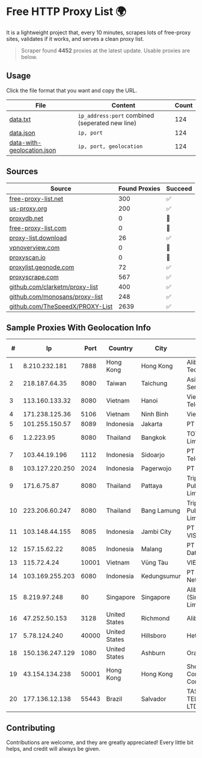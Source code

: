 
# Free HTTP Proxy List 🌍

It is a lightweight project that, every 10 minutes, scrapes lots of free-proxy sites, validates if it works, and serves a clean proxy list.


> Scraper found **4452** proxies at the latest update. Usable proxies are below.

## Usage

Click the file format that you want and copy the URL.


|File|Content|Count|
|----|-------|-----|
|[data.txt](https://raw.githubusercontent.com/themiralay/Proxy-List-World/master/data.txt)|`ip_address:port` combined (seperated new line)|124|
|[data.json](https://raw.githubusercontent.com/themiralay/Proxy-List-World/master/data.json)|`ip, port`|124|
|[data-with-geolocation.json](https://raw.githubusercontent.com/themiralay/Proxy-List-World/master/data-with-geolocation.json)|`ip, port, geolocation`|124|

## Sources

|Source|Found Proxies|Succeed|
|------|-------------|-------|
|[free-proxy-list.net](https://free-proxy-list.net)|300|✅|
|[us-proxy.org](https://www.us-proxy.org)|200|✅|
|[proxydb.net](http://proxydb.net)|0|🚫|
|[free-proxy-list.com](https://free-proxy-list.com/?page=&port=&type%5B%5D=http&type%5B%5D=https&up_time=0&search=Search)|0|🚫|
|[proxy-list.download](https://www.proxy-list.download/HTTP)|26|✅|
|[vpnoverview.com](https://vpnoverview.com/privacy/anonymous-browsing/free-proxy-servers)|0|🚫|
|[proxyscan.io](https://www.proxyscan.io)|0|🚫|
|[proxylist.geonode.com](https://proxylist.geonode.com/api/proxy-list?limit=300&page=1&sort_by=lastChecked&sort_type=desc&protocols=http,https)|72|✅|
|[proxyscrape.com](https://api.proxyscrape.com/v2/?request=displayproxies&protocol=http&timeout=10000&country=all&ssl=all&anonymity=all)|567|✅|
|[github.com/clarketm/proxy-list](https://raw.githubusercontent.com/clarketm/proxy-list/master/proxy-list-raw.txt)|400|✅|
|[github.com/monosans/proxy-list](https://raw.githubusercontent.com/monosans/proxy-list/main/proxies/http.txt)|248|✅|
|[github.com/TheSpeedX/PROXY-List](https://raw.githubusercontent.com/TheSpeedX/PROXY-List/master/http.txt)|2639|✅|


## Sample Proxies With Geolocation Info

|#|Ip|Port|Country|City|Internet Service Provider|
|-|--|----|-------|----|-------------------------|
|1|8.210.232.181|7888|Hong Kong|Hong Kong|Alibaba (US) Technology Co., Ltd.|
|2|218.187.64.35|8080|Taiwan|Taichung|Asia Pacific On-line Services Inc.|
|3|113.160.133.32|8080|Vietnam|Hanoi|VietNam Post and Telecom Corporation|
|4|171.238.125.36|5106|Vietnam|Ninh Bình|Viettel Corporation|
|5|101.255.150.57|8089|Indonesia|Jakarta|PT Remala Abadi|
|6|1.2.223.95|8080|Thailand|Bangkok|TOT Public Company Limited|
|7|103.44.19.196|1112|Indonesia|Sidoarjo|PT Sarana Intimedia Telematika|
|8|103.127.220.250|2024|Indonesia|Pagerwojo|PT Multi Guna Sinergi|
|9|171.6.75.87|8080|Thailand|Pattaya|Triple T Broadband Public Company Limited|
|10|223.206.60.247|8080|Thailand|Bang Lamung|Triple T Broadband Public Company Limited|
|11|103.148.44.155|8085|Indonesia|Jambi City|PT BUANA VISUALNET SENTRA|
|12|157.15.62.22|8085|Indonesia|Malang|PT Anugerah Media Data Nusantara|
|13|115.72.4.24|10001|Vietnam|Vũng Tàu|VIETELmetro|
|14|103.169.255.203|6080|Indonesia|Kedungsumur|PT Master Star Network|
|15|8.219.97.248|80|Singapore|Singapore|Alibaba Cloud (Singapore) Private Limited|
|16|47.252.50.153|3128|United States|Richmond|Alibaba Cloud LLC|
|17|5.78.124.240|40000|United States|Hillsboro|Hetzner Online GmbH|
|18|150.136.247.129|1080|United States|Ashburn|Oracle Corporation|
|19|43.154.134.238|50001|Hong Kong|Hong Kong|Shenzhen Tencent Computer Systems Company Limited|
|20|177.136.12.138|55443|Brazil|Salvador|TASCOM TELECOMUNICAÇÕES LTDA|



## Contributing

Contributions are welcome, and they are greatly appreciated! Every
little bit helps, and credit will always be given.

